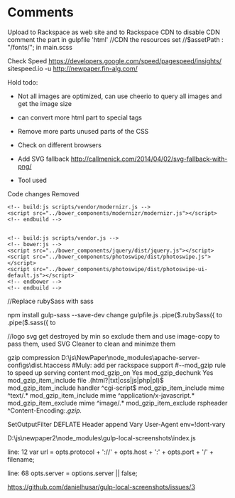 # Comments
Upload to Rackspace as web site and to Rackspace CDN
to disable CDN comment the part in gulpfile 'html'  //CDN the resources 
set //$assetPath : "/fonts/"; in main.scss

Check Speed
https://developers.google.com/speed/pagespeed/insights/
sitespeed.io -u http://newpaper.fin-alg.com/


Hold todo: 
- Not all images are optimized, can use cheerio to query all images and get the image size
- can convert more html part to special tags 
- Remove more parts unused parts of the CSS
- Check on different browsers
- Add SVG fallback http://callmenick.com/2014/04/02/svg-fallback-with-png/

- Tool used


Code changes
Removed

    <!-- build:js scripts/vendor/modernizr.js -->
    <script src="../bower_components/modernizr/modernizr.js"></script>
    <!-- endbuild -->
    
    
    <!-- build:js scripts/vendor.js -->
    <!-- bower:js -->
    <script src="../bower_components/jquery/dist/jquery.js"></script>
    <script src="../bower_components/photoswipe/dist/photoswipe.js"></script>
    <script src="../bower_components/photoswipe/dist/photoswipe-ui-default.js"></script>
    <!-- endbower -->
    <!-- endbuild -->
    


//Replace rubySass with sass 

npm install gulp-sass --save-dev
change gulpfile.js
.pipe($.rubySass({ to
.pipe($.sass({ to


//logo svg get destroyed by min so exclude them and use image-copy to pass them, used SVG Cleaner to clean and minimze them

gzip compression
D:\js\NewPaper\node_modules\apache-server-configs\dist\.htaccess
#Muly: add per rackspace support
#--mod_gzip rule to speed up serving content
<ifModule mod_gzip.c>
mod_gzip_on Yes
mod_gzip_dechunk Yes
mod_gzip_item_include file \.(html?|txt|css|js|php|pl)$
mod_gzip_item_include handler ^cgi-script$
mod_gzip_item_include mime ^text/.*
mod_gzip_item_include mime ^application/x-javascript.*
mod_gzip_item_exclude mime ^image/.*
mod_gzip_item_exclude rspheader ^Content-Encoding:.*gzip.*
</ifModule>


<IfModule mod_deflate.c>
  <FilesMatch "\\.(js|css|html|htm|php|xml|eot|svg)$">
    SetOutputFilter DEFLATE
  </FilesMatch>
  Header append Vary User-Agent env=!dont-vary
</IfModule>


D:\js\newpaper2\node_modules\gulp-local-screenshots\index.js

line: 12
  var url = opts.protocol + '://' +  opts.host + ':' + opts.port + '/' + filename;
  
line: 68
  opts.server = options.server || false;
  
https://github.com/danielhusar/gulp-local-screenshots/issues/3  




